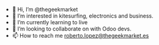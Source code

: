 - 👋 Hi, I’m @thegeekmarket
- 👀 I’m interested in kitesurfing, electronics and business.
- 🌱 I’m currently learning to live
- 💞️ I’m looking to collaborate on with Odoo devs.
- 📫 How to reach me roberto.lopez@thegeekmarket.es
